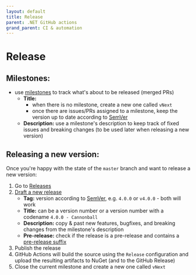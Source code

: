 ```yaml
---
layout: default
title: Release
parent: .NET GitHub actions
grand_parent: CI & automation
---
```


# Release

## Milestones:
- use [milestones](https://docs.github.com/en/github/managing-your-work-on-github/about-milestones) to track what's about to be released (merged PRs)
  - **Title:**
    - when there is no milestone, create a new one called `vNext`
    - once there are issues/PRs assigned to a milestone, keep the version up to date according to [SemVer](https://semver.org)
  - **Description:** use a milestone's description to keep track of fixed issues and breaking changes (to be used later when releasing a new version)

## Releasing a new version:
Once you're happy with the state of the `master` branch and want to release a new version:

1. Go to [Releases](https://docs.github.com/en/github/administering-a-repository/managing-releases-in-a-repository)
2. [Draft a new release](https://docs.github.com/en/github/administering-a-repository/managing-releases-in-a-repository#creating-a-release)
    - **Tag:** version according to [SemVer](https://semver.org), e.g. `4.0.0` or `v4.0.0` - both will work 
    - **Title:** can be a version number or a version number with a codename `4.0.0 - Cannonball`
    - **Description:** copy & past new features, bugfixes, and breaking changes from the milestone's description
    - **Pre-release:** check if the release is a pre-release and contains a [pre-release suffix](https://semver.org/#spec-item-9)
3. Publish the release
4. GitHub Actions will build the source using the `Release` configuration and upload the resulting artifacts to NuGet (and to the GitHub Release)
5. Close the current milestone and create a new one called `vNext`

